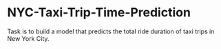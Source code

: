 # NYC-Taxi-Trip-Time-Prediction
Task is to build a model that predicts the total ride duration of taxi trips in New York City.
